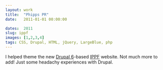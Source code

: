 ```yaml
---
layout: work
title:  "Phipps PR"
date:   2011-01-01 00:00:00

dates:  2011
slug: ippf
images: [1,2,3,4]
tags: CSS, Drupal, HTML, jQuery, LargeBlue, php
---
```


I helped theme the new [Drupal 6](http://drupal.com/)-based [IPPF](http://ippf.org/) website. Not much more to add! Just some headachy experiences with Drupal.